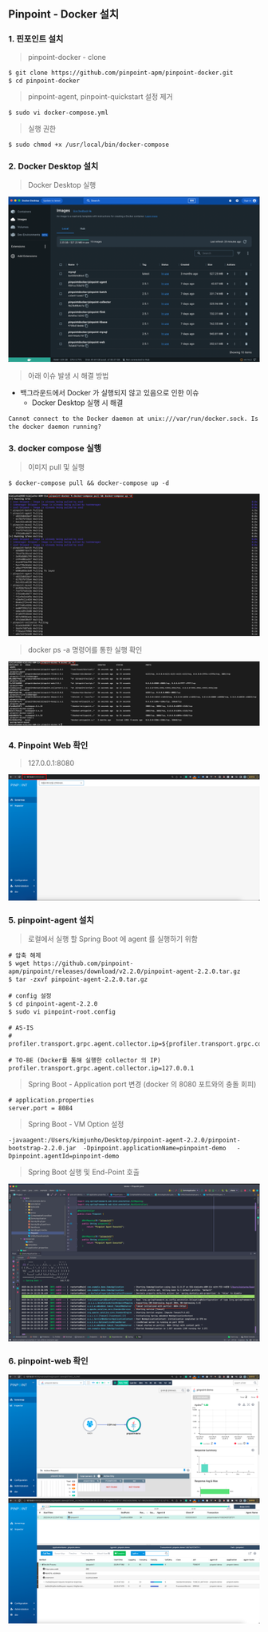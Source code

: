 ## Pinpoint - Docker 설치

### 1. 핀포인트 설치

> pinpoint-docker - clone

````shell
$ git clone https://github.com/pinpoint-apm/pinpoint-docker.git
$ cd pinpoint-docker
````

> pinpoint-agent, pinpoint-quickstart 설정 제거

````shell
$ sudo vi docker-compose.yml
````

> 실행 권한

````shell
$ sudo chmod +x /usr/local/bin/docker-compose
````

### 2. Docker Desktop 설치

> Docker Desktop 실행

![이미지](image/img1.png)

> 아래 이슈 발생 시 해결 방법

- 백그라운드에서 Docker 가 실행되지 않고 있음으로 인한 이슈
  - Docker Desktop 실행 시 해결

````shell
Cannot connect to the Docker daemon at unix:///var/run/docker.sock. Is the docker daemon running?
````

### 3. docker compose 실행

> 이미지 pull 및 실행

````shell
$ docker-compose pull && docker-compose up -d
````

![이미지](image/img2.png)

> docker ps -a 명령어를 통한 실행 확인

![이미지](image/img3.png)

### 4. Pinpoint Web 확인

> 127.0.0.1:8080

![이미지](image/img4.png)

### 5. pinpoint-agent 설치

> 로컬에서 실행 할 Spring Boot 에 agent 를 실행하기 위함

````shell
# 압축 해제
$ wget https://github.com/pinpoint-apm/pinpoint/releases/download/v2.2.0/pinpoint-agent-2.2.0.tar.gz
$ tar -zxvf pinpoint-agent-2.2.0.tar.gz

# config 설정
$ cd pinpoint-agent-2.2.0
$ sudo vi pinpoint-root.config

# AS-IS
# profiler.transport.grpc.agent.collector.ip=${profiler.transport.grpc.collector.ip}

# TO-BE (Docker를 통해 실행한 collector 의 IP)
profiler.transport.grpc.agent.collector.ip=127.0.0.1
````

> Spring Boot - Application port 변경 (docker 의 8080 포트와의 충돌 회피)

````shell
# application.properties
server.port = 8084
````

> Spring Boot - VM Option 설정

````shell
-javaagent:/Users/kimjunho/Desktop/pinpoint-agent-2.2.0/pinpoint-bootstrap-2.2.0.jar  -Dpinpoint.applicationName=pinpoint-demo   -Dpinpoint.agentId=pinpoint-demo
````

> Spring Boot 실행 및 End-Point 호출

![이미지](image/img5.png)

### 6. pinpoint-web 확인

![이미지](image/img6.png)
![이미지](image/img7.png)
